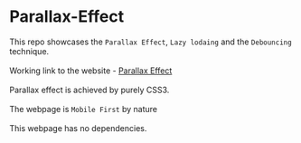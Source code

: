 # Parallax-Effect
This repo showcases the `Parallax Effect`, `Lazy lodaing` and the `Debouncing` technique. <br/><br/>
Working link to the website - [Parallax Effect](https://parallaxeffect.netlify.com/) <br/><br/>
Parallax effect is achieved by purely CSS3. <br/><br/>
The webpage is `Mobile First` by nature<br/><br/>
This webpage has no dependencies.
